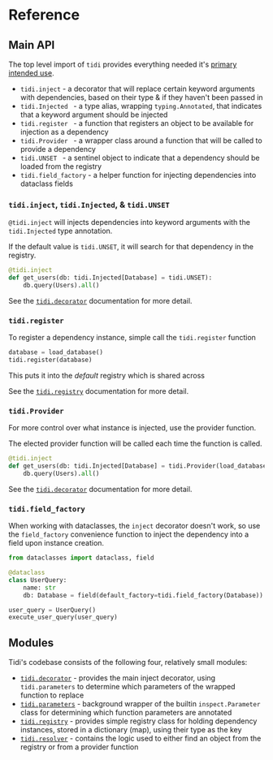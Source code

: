# Reference

## Main API

The top level import of `tidi` provides everything needed it's [primary intended use](/usage).

* `tidi.inject` - a decorator that will replace certain keyword arguments with dependencies, based on their type & if they haven't been passed in
* `tidi.Injected ` - a type alias, wrapping `typing.Annotated`, that indicates that a keyword argument should be injected
* `tidi.register ` - a function that registers an object to be available for injection as a dependency
* `tidi.Provider ` - a wrapper class around a function that will be called to provide a dependency
* `tidi.UNSET ` - a sentinel object to indicate that a dependency should be loaded from the registry
* `tidi.field_factory` - a helper function for injecting dependencies into dataclass fields

### `tidi.inject`, `tidi.Injected`, & `tidi.UNSET`

`@tidi.inject` will injects dependencies into keyword arguments with the `tidi.Injected` type
annotation.

If the default value is `tidi.UNSET`, it will search for that dependency in the
registry.

``` py
@tidi.inject
def get_users(db: tidi.Injected[Database] = tidi.UNSET):
    db.query(Users).all()
```

See the [`tidi.decorator`](./decorator.md) documentation for more detail.

### `tidi.register`

To register a dependency instance, simple call the `tidi.register` function

``` py
database = load_database()
tidi.register(database)
```

This puts it into the _default_ registry which is shared across 

See the [`tidi.registry`](./registry.md) documentation for more detail.


### `tidi.Provider`  

For more control over what instance is injected, use the provider function.

The elected provider function will be called each time the function is called.

``` py
@tidi.inject
def get_users(db: tidi.Injected[Database] = tidi.Provider(load_database)):
    db.query(Users).all()
```

See the [`tidi.decorator`](./decorator.md) documentation for more detail.

### `tidi.field_factory`

When working with dataclasses, the `inject` decorator doesn't work, so use the
`field_factory` convenience function to inject the dependency into a field upon
instance creation.

``` py
from dataclasses import dataclass, field

@dataclass
class UserQuery:
    name: str
    db: Database = field(default_factory=tidi.field_factory(Database))

user_query = UserQuery()
execute_user_query(user_query)
```

## Modules

Tidi's codebase consists of the following four, relatively small modules:

* [`tidi.decorator`](./decorator.md) - provides the main inject decorator, using `tidi.parameters` to determine which parameters of the wrapped function to replace
* [`tidi.parameters`](./parameters.md) - background wrapper of the builtin `inspect.Parameter` class for determining which function parameters are annotated
* [`tidi.registry`](./registry.md) - provides simple registry class for holding dependency instances, stored in a dictionary (map), using their type as the key
* [`tidi.resolver`](./resolver.md) - contains the logic used to either find an object from the registry or from a provider function
